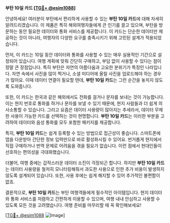**부탄 10일 카드 [[TG💪+ @esim1088](https://t.me/s/esim1088)]**

안녕하세요! 여러분이 부탄에서 편리하게 사용할 수 있는 **부탄 10일 카드**에 대해 자세히 알려드리겠습니다. 이 제품은 특히 해외여행자들에게 큰 인기를 끌고 있으며, 부탄을 방문하는 동안 필요한 데이터와 통화 서비스를 제공합니다. 이 카드는 단순한 데이터만 제공하는 것이 아니라, 여행자의 다양한 요구를 충족시키기 위해 고민된 설계가 적용되었습니다.

먼저, 이 카드는 10일 동안 데이터와 통화를 사용할 수 있는 매우 실용적인 기간으로 설정되어 있습니다. 여행 계획에 맞춰 간단히 구매하고, 부담 없이 사용할 수 있다는 점이 정말 큰 장점입니다. 특히 부탄은 자연의 아름다움과 고요한 분위기가 특징인 나라입니다. 자연 속에서 사진을 많이 찍거나, 소셜 미디어에 올릴 사진을 업로드해야 하는 경우가 많아요. 이때 데이터 연결이 필요할 텐데, **부탄 10일 카드**는 그런 순간을 놓치지 않도록 도와줍니다.

또한, 이 카드는 한국과 같은 해외에서도 전화를 걸거나 문자를 보내는 것이 가능합니다. 이는 현지 번호로 통화를 하거나 문자를 보낼 수 있기 때문에, 현지 사람들과 더 쉽게 의사소통할 수 있습니다. 그리고 요즘은 데이터 사용량이 많아지는 추세라서, 데이터 무제한 사용이 가능한 카드를 선택하는 것이 현명합니다. **부탄 10일 카드**는 이러한 부분을 고려하여 데이터와 음성 통화를 모두 포함한 패키지를 제공합니다.

특히, **부탄 10일 카드**는 쉽게 등록할 수 있는 방법으로 접근성이 좋습니다. 스마트폰에 앱을 다운받아 간단한 정보 입력만으로 바로 활성화시킬 수 있어요. 번거롭게 현지에서 직접 구매하거나 번역 문제로 어려움을 겪을 필요가 없습니다. 이런 점에서 현대인들이 선호하는 편의성을 극대화했습니다.

더불어, 여행 중에는 갑작스러운 데이터 소진이 걱정되곤 합니다. 하지만 **부탄 10일 카드**는 데이터 사용량을 철저히 모니터링해줘서 과도한 사용으로 인한 추가 비용이 발생하지 않도록 설계되어 있습니다. 또한, 사용 후에는 쉽게 해지할 수 있어 추가적인 불편함이 없죠.

결론적으로, **부탄 10일 카드**는 부탄 여행객들에게 필수적인 아이템입니다. 현지 데이터와 통화 서비스를 저렴하고 간편하게 이용할 수 있으며, 여행 내내 안심하고 사용할 수 있도록 모든 것을 고려했습니다. 여행 준비를 마무리할 때 꼭 확인해보세요! 

[[TG💪+ @esim1088](https://t.me/s/esim1088) ![Image](https://i.postimg.cc/Y0z9fWf4/image.png)]